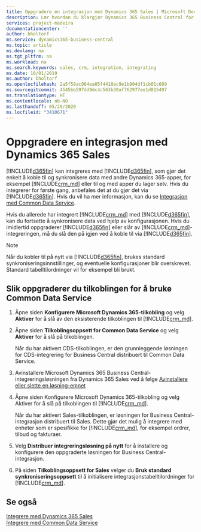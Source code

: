 ```yaml
---
title: Oppgradere en integrasjon med Dynamics 365 Sales | Microsoft Docs
description: Lær hvordan du klargjør Dynamics 365 Business Central for integrering med Dynamics 365 Sales.
services: project-madeira
documentationcenter: ''
author: bholtorf
ms.service: dynamics365-business-central
ms.topic: article
ms.devlang: na
ms.tgt_pltfrm: na
ms.workload: na
ms.search.keywords: sales, crm, integration, integrating
ms.date: 10/01/2019
ms.author: bholtorf
ms.openlocfilehash: 2a5f58ac904ea05f4410ac9e1b804df1cb01c609
ms.sourcegitcommit: 4545bb597dd9dc4c563b30af762977ee1d815497
ms.translationtype: HT
ms.contentlocale: nb-NO
ms.lasthandoff: 05/29/2020
ms.locfileid: "3410671"
---
```

# <a name="upgrading-an-integration-with-dynamics-365-sales"></a>Oppgradere en integrasjon med Dynamics 365 Sales
[!INCLUDE[d365fin](includes/d365fin_md.md)] kan integreres med [!INCLUDE[d365fin](includes/cds_long_md.md)], som gjør det enkelt å koble til og synkronisere data med andre Dynamics 365-apper, for eksempel [!INCLUDE[crm_md](includes/crm_md.md)] eller til og med apper du lager selv. Hvis du integrerer for første gang, anbefales det at du gjør det via [!INCLUDE[d365fin](includes/cds_long_md.md)]. Hvis du vil ha mer informasjon, kan du se [Integrasjon med Common Data Service](admin-common-data-service.md).

Hvis du allerede har integrert [!INCLUDE[crm_md](includes/crm_md.md)] med [!INCLUDE[d365fin](includes/d365fin_md.md)], kan du fortsette å synkronisere data ved hjelp av konfigurasjonen. Hvis du imidlertid oppgraderer [!INCLUDE[d365fin](includes/d365fin_md.md)] eller slår av [!INCLUDE[crm_md](includes/crm_md.md)]-integreringen, må du slå den på igjen ved å koble til via [!INCLUDE[d365fin](includes/cds_long_md.md)]. 

> [!NOTE]
> Når du kobler til på nytt via [!INCLUDE[d365fin](includes/cds_long_md.md)], brukes standard synkroniseringsinnstillinger, og eventuelle konfigurasjoner blir overskrevet. Standard tabelltilordninger vil for eksempel bli brukt.

## <a name="to-upgrade-your-connection-to-use-common-data-service"></a>Slik oppgraderer du tilkoblingen for å bruke Common Data Service
1. Åpne siden **Konfigurere Microsoft Dynamics 365-tilkobling** og velg **Aktiver** for å slå av den eksisterende tilkoblingen til [!INCLUDE[crm_md](includes/crm_md.md)].
2. Åpne siden **Tilkoblingsoppsett for Common Data Service** og velg **Aktiver** for å slå på tilkoblingen.
  
   Når du har aktivert CDS-tilkoblingen, er den grunnleggende løsningen for CDS-integrering for Business Central distribuert til Common Data Service.
3. Avinstallere Microsoft Dynamics 365 Business Central-integreringsløsningen fra Dynamics 365 Sales ved å følge [Avinstallere eller slette en løsning-emnet](/powerapps/developer/common-data-service/uninstall-delete-solution) 

4. Åpne siden Konfigurere Microsoft Dynamics 365-tilkobling og velg Aktiver for å slå på tilkoblingen til [!INCLUDE[crm_md](includes/crm_md.md)].
  
   Når du har aktivert Sales-tilkoblingen, er løsningen for Business Central-integrasjon distribuert til Sales. Dette gjør det mulig å integrere med enheter som er spesifikke for [!INCLUDE[crm_md](includes/crm_md.md)], for eksempel ordrer, tilbud og fakturaer.
5. Velg **Distribuer integreringsløsning på nytt** for å installere og konfigurere den oppgraderte løsningen for Business Central-integrasjon.
6. På siden **Tilkoblingsoppsett for Sales** velger du **Bruk standard synkroniseringsoppsett** til å initialisere integrasjonstabelltilordninger for [!INCLUDE[crm_md](includes/crm_md.md)].

## <a name="see-also"></a>Se også
[Integrere med Dynamics 365 Sales](admin-prepare-dynamics-365-for-sales-for-integration.md)  
[Integrere med Common Data Service](admin-common-data-service.md)
